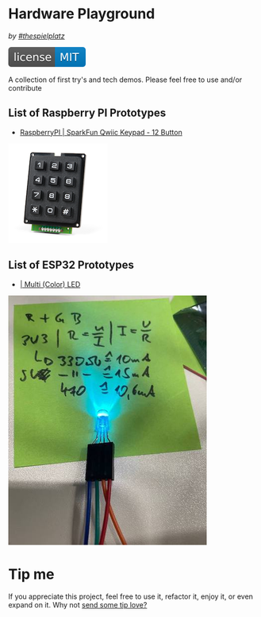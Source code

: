 # Hardware Playground
_by [#thespielplatz](https://t.me/thespielplatz)_

[![MIT License Badge](docs/img/license-badge.svg)](LICENSE)

A collection of first try's and tech demos. Please feel free to use and/or contribute

## List of Raspberry PI Prototypes

- [RaspberryPI | SparkFun Qwiic Keypad - 12 Button](qwiic-keypad)

![qwiic-keypad](qwiic-keypad/img/qwiic-keypad.png)

## List of ESP32 Prototypes

- [ | Multi (Color) LED](MultiLED)

![qwiic-keypad](MultiLED/img/light.jpg)

# Tip me

If you appreciate this project, feel free to use it, refactor it, enjoy it, or even expand on it. Why not [send some tip love?](https://getalby.com/p/thespielplatz)
